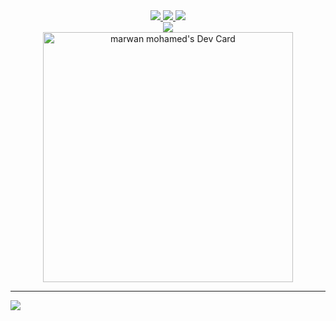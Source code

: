 <div align='center'>
  <a href="https://www.linkedin.com/in/marwan6569/">
     <img src="https://img.shields.io/badge/linkedin-%230077B5.svg?&style=for-the-badge&logo=linkedin&logoColor=white" />
  </a>
  <a href="https://www.facebook.com/marwanmo7amed8">
    <img src="https://img.shields.io/badge/Facebook-1877F2?style=for-the-badge&logo=facebook&logoColor=white" />
  </a>
  <a href="https://linktr.ee/marawan6569">
    <img src="https://img.shields.io/badge/linktree-39E09B?style=for-the-badge&logo=linktree&logoColor=white" />
  </a>
  <br>
  <a href="mailto:marwan.dev@outlook.com">
    <img src="https://img.shields.io/badge/Microsoft_Outlook-0078D4?style=for-the-badge&logo=microsoft-outlook&logoColor=white" />
  </a>
</div>

<div align='center'>
  <a href="https://app.daily.dev/marwan6569">
    <img src="https://api.daily.dev/devcards/c88918549e21486a976db6960bdbd8d5.png?r=zch" width="400" alt="marwan mohamed's Dev Card"/>
  </a>
</div>


<hr>

<a href="https://github.com/marawan6569/marawan6569/">
    <img src="https://hits.seeyoufarm.com/api/count/incr/badge.svg?url=https%3A%2F%2Fgithub.com%2Fmarawan65691212%2Fhit-counter"/>
 </a>
